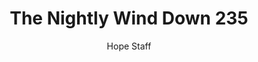 ---
image: /assets/img/nwd/235_nwd_1corinthians_13_4-5_a_erv.png
title: The Nightly Wind Down 235
number: 235
categories:
  - The Nightly Wind Down
author: Hope Staff
notes: The Nightly Wind Down 235
embed: >-
  EMBED_GOES_HERE
transcript: >-
  SOME LINES OF TEXT START HERE
---